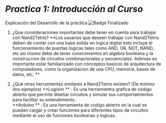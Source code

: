 # **_Practica 1: Introducción al Curso_**
Explicación del Desarrollo de la práctica ![Badge Finalizado](https://img.shields.io/badge/STATUS-PROGRESS-green)

1. ¿Que consideraciones importantes debe tener en cuenta para trabajar con Nand2Tetris?
**Los usuarios que deseen trabajar con Nand2Tetris deben de contar con una base solida en logica digital esto incluye el funcionamiento de puertas logicas tales como AND, OR, NOT, NAND, etc asi mismo debe de tener conocimientos en algebra booleana y la construccion de circuitos combinacionales y secuenciales. Ademas es importante estar familiarizado con conceptos basicos de arquitectura de computadores, como la organizacion de una CPU, memoria, bases de datos, etc. **

   
3. ¿Qué otras herramientas similares a Nand2Tetris existen? (De mínimo dos ejemplos)
**Logisim ** : Es una herramientra grafica de codigo abierto que permite diseñar circuitos y simular sus comportamientos para facilitar su entendimiento.                                                                           
**Arduino ** : Es una herramienta de codigo abierto en la cual se pueden cargar y crear funciones para diferentes tipos de circuitos mediante el uso de funciones booleanas y logicas.
